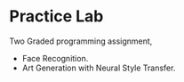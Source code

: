 # Practice Lab

Two Graded programming assignment,

* Face Recognition.
* Art Generation with Neural Style Transfer.
